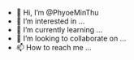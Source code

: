 - 👋 Hi, I’m @PhyoeMinThu
- 👀 I’m interested in ...
- 🌱 I’m currently learning ...
- 💞️ I’m looking to collaborate on ...
- 📫 How to reach me ...

<!---
PhyoeMinThu/PhyoeMinThu is a ✨ special ✨ repository because its `README.md` (this file) appears on your GitHub profile.
You can click the Preview link to take a look at your changes.
--->
